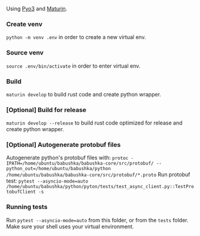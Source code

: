 Using [Pyo3](https://github.com/PyO3/pyo3) and [Maturin](https://github.com/PyO3/maturin).

### Create venv

`python -m venv .env` in order to create a new virtual env.

### Source venv

`source .env/bin/activate` in order to enter virtual env.

### Build

`maturin develop` to build rust code and create python wrapper.

### [Optional] Build for release

`maturin develop --release` to build rust code optimized for release and create python wrapper.

### [Optional] Autogenerate protobuf files

Autogenerate python's protobuf files with:
`protoc -IPATH=/home/ubuntu/babushka/babushka-core/src/protobuf/ --python_out=/home/ubuntu/babushka/python /home/ubuntu/babushka/babushka-core/src/protobuf/*.proto`
Run protobuf test:
`pytest --asyncio-mode=auto /home/ubuntu/babushka/python/pyton/tests/test_async_client.py::TestProtobufClient -s`

### Running tests

Run `pytest --asyncio-mode=auto` from this folder, or from the `tests` folder. Make sure your shell uses your virtual environment.
